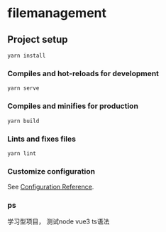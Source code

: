 <!--
 * @Autor: junhui li
 * @Date: 2021-04-13 19:58:10
 * @LastEditors: junhui li
 * @LastEditTime: 2021-04-13 20:11:39
 * @Description: 
-->
# filemanagement


## Project setup
```
yarn install
```

### Compiles and hot-reloads for development
```
yarn serve
```

### Compiles and minifies for production
```
yarn build
```

### Lints and fixes files
```
yarn lint
```

### Customize configuration
See [Configuration Reference](https://cli.vuejs.org/config/).

### ps
学习型项目， 测试node vue3 ts语法
